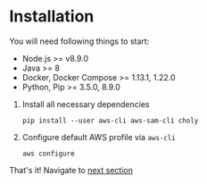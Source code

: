 # Installation

You will need following things to start:
- Node.js >= v8.9.0
- Java >= 8
- Docker, Docker Compose >= 1.13.1, 1.22.0
- Python, Pip >= 3.5.0, 8.9.0

1. Install all necessary dependencies
    ```
    pip install --user aws-cli aws-sam-cli choly
    ```

2. Configure default AWS profile via `aws-cli`
   ```
   aws configure
   ```

That's it! Navigate to [next section](https://cljdoc.org/d/fierycod/holy-lambda/CURRENT/doc/new-project-generation)
